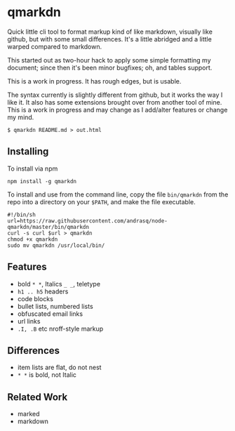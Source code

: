qmarkdn
=======

Quick little cli tool to format markup kind of like markdown, visually like github, but with some
small differences.  It's a little abridged and a little warped compared to markdown.

This started out as two-hour hack to apply some simple formatting my document; since then
it's been minor bugfixes; oh, and tables support.

This is a work in progress.  It has rough edges, but is usable.

The syntax currently is slightly different from github, but it works the way I like it.  It
also has some extensions brought over from another tool of mine.  This is a work in progress
and may change as I add/alter features or change my mind.


    $ qmarkdn README.md > out.html


Installing
----------

To install via npm

    npm install -g qmarkdn

To install and use from the command line, copy the file `bin/qmarkdn` from the repo
into a directory on your `$PATH`, and make the file executable.

    #!/bin/sh
    url=https://raw.githubusercontent.com/andrasq/node-qmarkdn/master/bin/qmarkdn
    curl -s curl $url > qmarkdn
    chmod +x qmarkdn
    sudo mv qmarkdn /usr/local/bin/


Features
--------

- bold `* *`, Italics `_ _`, teletype `` ``
- `h1 .. h5` headers
- code blocks
- bullet lists, numbered lists
- obfuscated email links
- url links
- `.I, .B` etc nroff-style markup


Differences
-----------

- item lists are flat, do not nest
- `* *` is bold, not Italic


Related Work
------------

- marked
- markdown
